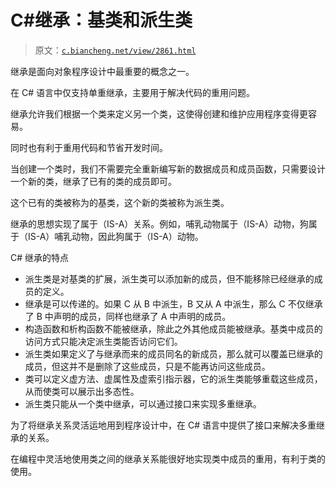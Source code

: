 # C#继承：基类和派生类

> 原文：[`c.biancheng.net/view/2861.html`](http://c.biancheng.net/view/2861.html)

继承是面向对象程序设计中最重要的概念之一。

在 C# 语言中仅支持单重继承，主要用于解决代码的重用问题。

继承允许我们根据一个类来定义另一个类，这使得创建和维护应用程序变得更容易。

同时也有利于重用代码和节省开发时间。

当创建一个类时，我们不需要完全重新编写新的数据成员和成员函数，只需要设计一个新的类，继承了已有的类的成员即可。

这个已有的类被称为的基类，这个新的类被称为派生类。

继承的思想实现了属于（IS-A）关系。例如，哺乳动物属于（IS-A）动物，狗属于（IS-A）哺乳动物，因此狗属于（IS-A）动物。

C# 继承的特点

*   派生类是对基类的扩展，派生类可以添加新的成员，但不能移除已经继承的成员的定义。
*   继承是可以传递的。如果 C 从 B 中派生，B 又从 A 中派生，那么 C 不仅继承了 B 中声明的成员，同样也继承了 A 中声明的成员。
*   构造函数和析构函数不能被继承，除此之外其他成员能被继承。基类中成员的访问方式只能决定派生类能否访问它们。
*   派生类如果定义了与继承而来的成员同名的新成员，那么就可以覆盖已继承的成员，但这并不是删除了这些成员，只是不能再访问这些成员。
*   类可以定义虚方法、虚属性及虚索引指示器，它的派生类能够重载这些成员，从而使类可以展示出多态性。
*   派生类只能从一个类中继承，可以通过接口来实现多重继承。

为了将继承关系灵活运地用到程序设计中，在 C# 语言中提供了接口来解决多重继承的关系。

在编程中灵活地使用类之间的继承关系能很好地实现类中成员的重用，有利于类的使用。
